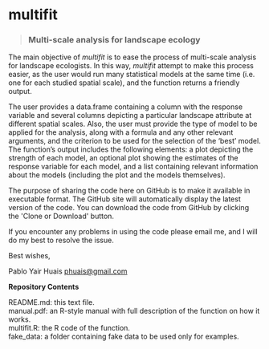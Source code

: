 # multifit
> ### Multi-scale analysis for landscape ecology

The main objective of *multifit* is to ease the process of multi-scale analysis for landscape ecologists. In this way, *multifit* attempt 
to make this process easier, as the user would run many statistical models at the same time (i.e. one for each studied spatial scale), and
the function returns a friendly output.

The user provides a data.frame containing a column with the response variable and several columns depicting a particular landscape 
attribute at different spatial scales. Also, the user must provide the type of model to be applied for the analysis, along with a formula 
and any other relevant arguments, and the criterion to be used for the selection of the ‘best’ model. The function’s output includes the 
following elements: a plot depicting the strength of each model, an optional plot showing the estimates of the response variable for each 
model, and a list containing relevant information about the models (including the plot and the models themselves).

The purpose of sharing the code here on GitHub is to make it available in executable format. The GitHub site will automatically display 
the latest version of the code. You can download the code from GitHub by clicking the 'Clone or Download' button.

If you encounter any problems in using the code please email me, and I will do my best to resolve the issue.

Best wishes,

Pablo Yair Huais
phuais@gmail.com

**Repository Contents**

README.md:  this text file.<br />
manual.pdf: an R-style manual with full description of the function on how it works.<br />
multifit.R: the R code of the function.<br />
fake_data: a folder containing fake data to be used only for examples.

